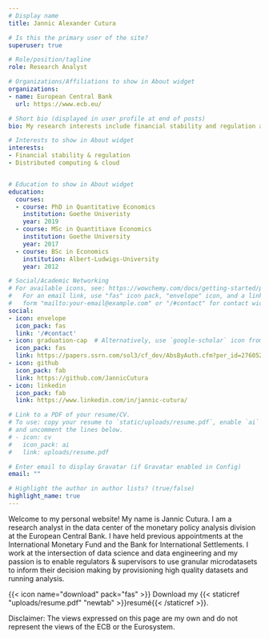 ```yaml
---
# Display name
title: Jannic Alexander Cutura

# Is this the primary user of the site?
superuser: true

# Role/position/tagline
role: Research Analyst

# Organizations/Affiliations to show in About widget
organizations:
- name: European Central Bank
  url: https://www.ecb.eu/

# Short bio (displayed in user profile at end of posts)
bio: My research interests include financial stability and regulation as well distributed computing and cloud.

# Interests to show in About widget
interests:
- Financial stability & regulation
- Distributed computing & cloud


# Education to show in About widget
education:
  courses:
  - course: PhD in Quantitative Economics
    institution: Goethe Univeristy
    year: 2019
  - course: MSc in Quantitiave Economics
    institution: Goethe University
    year: 2017
  - course: BSc in Economics
    institution: Albert-Ludwigs-University
    year: 2012

# Social/Academic Networking
# For available icons, see: https://wowchemy.com/docs/getting-started/page-builder/#icons
#   For an email link, use "fas" icon pack, "envelope" icon, and a link in the
#   form "mailto:your-email@example.com" or "/#contact" for contact widget.
social:
- icon: envelope
  icon_pack: fas
  link: '/#contact'
- icon: graduation-cap  # Alternatively, use `google-scholar` icon from `ai` icon pack
  icon_pack: fas
  link: https://papers.ssrn.com/sol3/cf_dev/AbsByAuth.cfm?per_id=2760521
- icon: github
  icon_pack: fab
  link: https://github.com/JannicCutura
- icon: linkedin
  icon_pack: fab
  link: https://www.linkedin.com/in/jannic-cutura/

# Link to a PDF of your resume/CV.
# To use: copy your resume to `static/uploads/resume.pdf`, enable `ai` icons in `params.toml`, 
# and uncomment the lines below.
# - icon: cv
#   icon_pack: ai
#   link: uploads/resume.pdf

# Enter email to display Gravatar (if Gravatar enabled in Config)
email: ""

# Highlight the author in author lists? (true/false)
highlight_name: true
---
```


Welcome to my personal website! My name is Jannic Cutura. 
I am a research analyst in the data center of the monetary policy analysis division at the European Central Bank. I have held previous appointments at the International Monetary Fund and the Bank for International Settlements. 
I work at the intersection of data science and data engineering and my passion is to enable regulators & supervisors to use granular microdatasets to inform their decision making by provisioning high quality datasets and running analysis.


{{< icon name="download" pack="fas" >}} Download my {{< staticref "uploads/resume.pdf" "newtab" >}}resumé{{< /staticref >}}.


Disclaimer: The views expressed on this page are my own and do not represent the views of the ECB or the Eurosystem.

